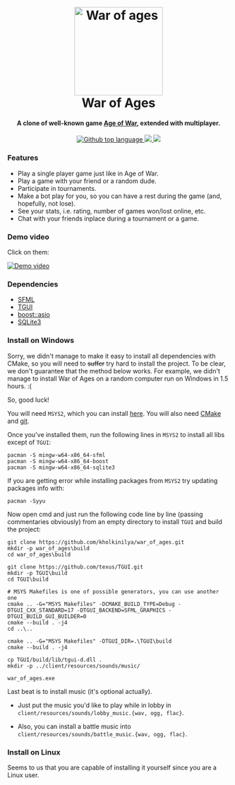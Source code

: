 <h1 align="center">
  <br>
  <a href="https://github.com/kholkinilya/war_of_ages"><img src="https://github.com/kholkinilya/war_of_ages/blob/multiplayer_debug/client/resources/pictures/logo.png?raw=true" alt="War of ages" width="200"></a>
  <br>
  War of Ages
  <br>
</h1>

<h4 align="center"> A clone of well-known game <a href="https://igroutka.ru/flesh-igry/28216-age-of-war.html" target="_blank">Age of War</a>, extended with multiplayer.</h4>

<p align="center">
  <a href="https://github.com/kholkinilya/war_of_ages">
    <img src="https://img.shields.io/github/languages/top/kholkinilya/war_of_ages?logo=github&style=flat-square"
         alt="Github top language">
  </a>
  <a href="https://github.com/kholkinilya/war_of_ages/blob/main/LICENSE">
    <img src="https://img.shields.io/github/license/kholkinilya/war_of_ages?style=flat-square">
  </a>
  <a href="https://www.google.com/search?q=%D0%BA%D0%BE%D1%82%D1%8F%D1%82%D0%B0+%D0%B2+%D0%BA%D0%BE%D1%80%D0%B7%D0%B8%D0%BD%D0%BA%D0%B5&sxsrf=ALiCzsYMkSzTyIJ_FxOqX7Auo69DxZ0BPA:1654372913022&source=lnms&tbm=isch&sa=X&ved=2ahUKEwiq4rmuy5T4AhVLBxAIHUppCc8Q_AUoAXoECAEQAw&biw=1536&bih=714&dpr=1.25">
    <img src="https://img.shields.io/github/commit-activity/y/kholkinilya/war_of_ages">
  </a>
</p>

### Features

* Play a single player game just like in Age of War.
* Play a game with your friend or a random dude.
* Participate in tournaments.
* Make a bot play for you, so you can have a rest during the game (and, hopefully, not lose).
* See your stats, i.e. rating, number of games won/lost online, etc.
* Chat with your friends inplace during a tournament or a game.

### Demo video

Click on them:

[![Demo video](https://static8.depositphotos.com/1394326/864/i/600/depositphotos_8642715-stock-photo-six-in-a-basket.jpg)](https://www.youtube.com/watch?v=k8IB5wZuL_I&t=0s)

### Dependencies

* [SFML](https://www.sfml-dev.org/)
* [TGUI](https://tgui.eu/)
* [boost::asio](https://www.boost.org/doc/libs/1_75_0/doc/html/boost_asio.html)
* [SQLite3](https://www.sqlite.org/index.html)

### Install on Windows

Sorry, we didn't manage to make it easy to install all dependencies with CMake, so 
you will need to ~~suffer~~ try hard to install the project.
To be clear, we don't guarantee that the method below works. For example, we 
didn't manage to install War of Ages on a random computer run on Windows in 1.5 hours. :(

So, good luck!

You will need `MSYS2`, which you can install [here](https://www.msys2.org/#installation).
You will also need [CMake](https://cmake.org/) and [git](https://git-scm.com/).

Once you've installed them, run the following lines in `MSYS2` to install all libs except of `TGUI`:

```
pacman -S mingw-w64-x86_64-sfml 
pacman -S mingw-w64-x86_64-boost
pacman -S mingw-w64-x86_64-sqlite3 
```

If you are getting error while installing packages from `MSYS2` try updating packages info with:

```
pacman -Syyu
```

Now open cmd and just run the following code line by line (passing commentaries obviously) from an empty
directory to install `TGUI` and build the project:

``` 
git clone https://github.com/kholkinilya/war_of_ages.git
mkdir -p war_of_ages\build
cd war_of_ages\build

git clone https://github.com/texus/TGUI.git
mkdir -p TGUI\build
cd TGUI\build

# MSYS Makefiles is one of possible generators, you can use another one
cmake .. -G="MSYS Makefiles" -DCMAKE_BUILD_TYPE=Debug -DTGUI_CXX_STANDARD=17 -DTGUI_BACKEND=SFML_GRAPHICS -DTGUI_BUILD_GUI_BUILDER=0 
cmake --build . -j4
cd ..\..

cmake .. -G="MSYS Makefiles" -DTGUI_DIR=.\TGUI\build
cmake --build . -j4

cp TGUI/build/lib/tgui-d.dll .
mkdir -p ../client/resources/sounds/music/

war_of_ages.exe
```

Last beat is to install music (it's optional actually).
* Just put the music you'd like to play while in lobby in `client/resources/sounds/lobby_music.{wav, ogg, flac}`.

* Also, you can install a battle music into `client/resources/sounds/battle_music.{wav, ogg, flac}`.

### Install on Linux

Seems to us that you are capable of installing it yourself since you are a Linux user.

